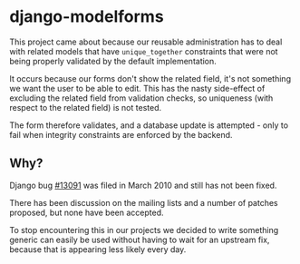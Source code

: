 # django-modelforms

This project came about because our reusable administration has to deal with
related models that have `unique_together` constraints that were not being
properly validated by the default implementation.

It occurs because our forms don't show the related field, it's not something we
want the user to be able to edit. This has the nasty side-effect of excluding
the related field from validation checks, so uniqueness (with respect to the
related field) is not tested.

The form therefore validates, and a database update is attempted - only to fail
when integrity constraints are enforced by the backend.

## Why?

Django bug [#13091](https://code.djangoproject.com/ticket/13091) was filed in
March 2010 and still has not been fixed.

There has been discussion on the mailing lists and a number of patches
proposed, but none have been accepted.

To stop encountering this in our projects we decided to write something generic
can easily be used without having to wait for an upstream fix, because that is
appearing less likely every day.
